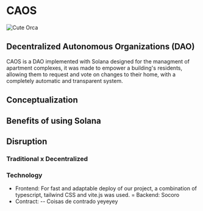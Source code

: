 # CAOS
![Cute Orca](https://github.com/lucas-fochesatto/caos/tree/main/frontend/public/whale.png?raw=true)
## Decentralized Autonomous Organizations (DAO)
CAOS is a DAO implemented with Solana designed for the managment of apartment complexes, it was made to empower a building's residents, allowing them to request and vote on changes to their home, with a completely automatic and transparent system.

## Conceptualization
 

## Benefits of using Solana


## Disruption


### Traditional x Decentralized


### Technology
- Frontend: For fast and adaptable deploy of our project, a combination of typescript, tailwind CSS and vite.js was used.
= Backend: Socoro
- Contract: --
Coisas de contrado yeyeyey
